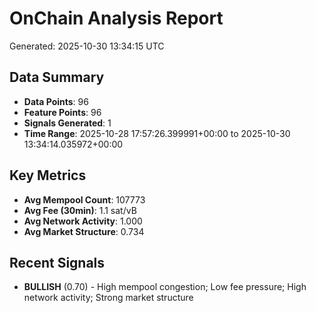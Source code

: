 # OnChain Analysis Report
Generated: 2025-10-30 13:34:15 UTC

## Data Summary
- **Data Points**: 96
- **Feature Points**: 96
- **Signals Generated**: 1
- **Time Range**: 2025-10-28 17:57:26.399991+00:00 to 2025-10-30 13:34:14.035972+00:00

## Key Metrics
- **Avg Mempool Count**: 107773
- **Avg Fee (30min)**: 1.1 sat/vB
- **Avg Network Activity**: 1.000
- **Avg Market Structure**: 0.734

## Recent Signals
- **BULLISH** (0.70) - High mempool congestion; Low fee pressure; High network activity; Strong market structure
